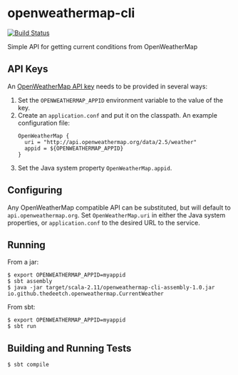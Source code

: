# openweathermap-cli

[![Build Status](https://travis-ci.org/thedeetch/openweathermap-cli.svg?branch=master)](https://travis-ci.org/thedeetch/openweathermap-cli)

Simple API for getting current conditions from OpenWeatherMap

## API Keys

An [OpenWeatherMap API key](http://openweathermap.org/appid) needs to be provided in several ways:

1. Set the `OPENWEATHERMAP_APPID` environment variable to the value of the key.
2. Create an `application.conf` and put it on the classpath.  An example configuration file:
    ```
    OpenWeatherMap {
      uri = "http://api.openweathermap.org/data/2.5/weather"
      appid = ${OPENWEATHERMAP_APPID}
    }
    ```
3. Set the Java system property `OpenWeatherMap.appid`.

## Configuring

Any OpenWeatherMap compatible API can be substituted, but will default to `api.openweathermap.org`.  Set `OpenWeatherMap.uri` in either the Java system properties, or `application.conf` to the desired URL to the service.

## Running

From a jar:

```
$ export OPENWEATHERMAP_APPID=myappid
$ sbt assembly
$ java -jar target/scala-2.11/openweathermap-cli-assembly-1.0.jar io.github.thedeetch.openweathermap.CurrentWeather
```

From sbt:

```
$ export OPENWEATHERMAP_APPID=myappid
$ sbt run
```

## Building and Running Tests

```
$ sbt compile
```
